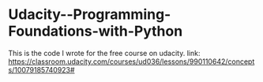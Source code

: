 # Udacity--Programming-Foundations-with-Python
This is the code I wrote for the free course on udacity.
link: https://classroom.udacity.com/courses/ud036/lessons/990110642/concepts/10079185740923#
